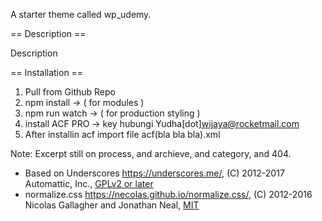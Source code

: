 A starter theme called wp_udemy.

== Description ==

Description

== Installation ==

1. Pull from Github Repo 
2. npm install -> ( for modules )
3. npm run watch -> ( for production styling )
4. install ACF PRO -> key hubungi Yudha[dot]wijaya@rocketmail.com
5. After installin acf import file acf(bla bla bla).xml

Note:
Excerpt still on process, and archieve, and category, and 404.


* Based on Underscores https://underscores.me/, (C) 2012-2017 Automattic, Inc., [GPLv2 or later](https://www.gnu.org/licenses/gpl-2.0.html)
* normalize.css https://necolas.github.io/normalize.css/, (C) 2012-2016 Nicolas Gallagher and Jonathan Neal, [MIT](https://opensource.org/licenses/MIT)


